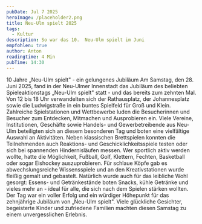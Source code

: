```yaml
---
pubDate: Jul 7 2025
heroImage: /placeholder2.png
title: Neu-Ulm spielt 2025
tags:
  - Kultur
description: So war das 10.  Neu-Ulm spielt im Juni
empfohlen: true
author: Anton
readingtime: 4 Min
pubTime: 14:30
---
```

10 Jahre „Neu-Ulm spielt" - ein gelungenes Jubiläum
Am Samstag, den 28. Juni 2025, fand in der Neu-Ulmer Innenstadt das Jubiläum des beliebten Spieleaktionstags „Neu-Ulm spielt" statt - und das bereits zum zehnten Mal. Von 12 bis 18 Uhr
verwandelten sich der Rathausplatz, der Johannesplatz sowie die Ludwigstraße in ein buntes Spielfeld für Groß und Klein.
Zahlreiche Spielstationen und Wettbewerbe luden die Besucherinnen und Besucher zum Entdecken, Mitmachen und Ausprobieren ein. Viele Vereine, Institutionen, Geschäfte sowie Handels- und Gewerbetreibende aus Neu-Ulm beteiligten sich an diesem besonderen Tag und boten eine vielfältige
Auswahl an Aktivitäten.
Neben klassischen Brettspielen konnten die Teilnehmenden auch Reaktions- und Geschicklichkeitsspiele testen oder sich bei spannenden Hindernisläufen messen. Wer sportlich aktiv werden wollte, hatte die Möglichkeit, Fußball, Golf, Klettern, Fechten, Basketball oder sogar Eishockey auszuprobieren. Für schlaue Köpfe gab es abwechslungsreiche Wissensspiele und an den Kreativstationen wurde fleißig gemalt und gebastelt.
Natürlich wurde auch für das leibliche Wohl gesorgt: Essens- und Getränkestände boten Snacks, kühle Getränke und vieles mehr an - ideal für alle, die sich nach dem Spielen stärken wollten.
Der Tag war ein voller Erfolg und ein würdiger Höhepunkt für das zehnjährige Jubiläum von „Neu-Ulm spielt". Viele glückliche Gesichter, begeisterte Kinder und zufriedene Familien machten diesen Samstag zu einem unvergesslichen Erlebnis.